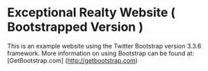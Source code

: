 # Exceptional Realty Website ( Bootstrapped Version )

This is an example website using the Twitter Bootstrap version 3.3.6 framework.
More information on using Bootstrap can be found at: [GetBootstrap.com] (http://getbootstrap.com)